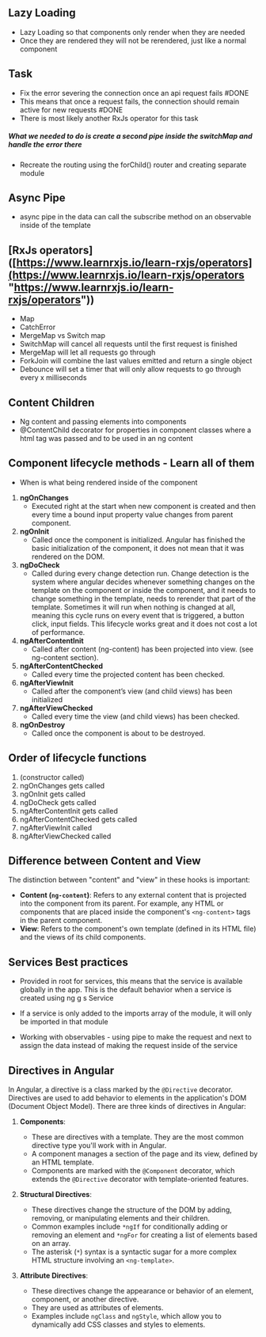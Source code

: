 
## Lazy Loading

- Lazy Loading so that components only render when they are needed
- Once they are rendered they will not be rerendered, just like a normal component
## Task
- Fix the error severing the connection once an api request fails #DONE 
- This means that once a request fails, the connection should remain active for new requests #DONE 
- There is most likely another RxJs operator for this task
##### What we needed to do is create a second pipe inside the switchMap and handle the error there
- Recreate the routing using the forChild() router and creating separate module

## Async Pipe
- async pipe in the data can call the subscribe method on an observable inside of the template
## [RxJs operators]([https://www.learnrxjs.io/learn-rxjs/operators](https://www.learnrxjs.io/learn-rxjs/operators "https://www.learnrxjs.io/learn-rxjs/operators"))
- Map
- CatchError
- MergeMap vs Switch map
- SwitchMap will cancel all requests until the first request is finished
- MergeMap will let all requests go through
- ForkJoin will combine the last values emitted and return a single object 
- Debounce will set a timer that will only allow requests to go  through every x milliseconds
## Content Children
- Ng content and passing elements into components
- @ContentChild decorator for properties in component classes where a html tag was passed and to be used in an ng content

## Component lifecycle methods - Learn all of them
- When is what being rendered inside of the component
1. **ngOnChanges**
    - Executed right at the start when new component is created and then every time a bound input property value changes from parent component. 
2. **ngOnInit**
    - Called once the component is initialized. Angular has finished the basic initialization of the component, it does not mean that it was rendered on the DOM.
3. **ngDoCheck** 
    - Called during every change detection run. Change detection is the system where angular decides whenever something changes on the template on the component or inside the component, and it needs to change something in the template, needs to rerender that part of the template. Sometimes it will run when nothing is changed at all, meaning this cycle runs on every event that is triggered, a button click, input fields. This lifecycle works great and it does not cost a lot of performance.
4. **ngAfterContentInit**
	- Called after content (ng-content) has been projected into view. (see ng-content section).
5. **ngAfterContentChecked**
	- Called every time the projected content has been checked.
6. **ngAfterViewInit**
    - Called after the component’s view (and child views) has been initialized
7. **ngAfterViewChecked**
	- Called every time the view (and child views) has been checked.
8. **ngOnDestroy**
    - Called once the component is about to be destroyed.

## Order of lifecycle functions 


1. (constructor called)
2. ngOnChanges gets called
3. ngOnInit gets called
4. ngDoCheck gets called
5. ngAfterContentInit gets called 
6. ngAfterContentChecked gets called 
7. ngAfterViewInit called  
8. ngAfterViewChecked called

## Difference between Content and View

The distinction between "content" and "view" in these hooks is important:

- **Content (`ng-content`)**: Refers to any external content that is projected into the component from its parent. For example, any HTML or components that are placed inside the component's `<ng-content>` tags in the parent component. 
- **View**: Refers to the component's own template (defined in its HTML file) and the views of its child components.

## Services Best practices
- Provided in root for services, this means that the service is available globally in the app. This is the default behavior when a service is created using ng g s Service
- If a service is only added to the imports array of the module, it will only be imported in that module

- Working with observables - using pipe to make the request and next to assign the data instead of making the request inside of the service

## Directives in Angular
In Angular, a directive is a class marked by the `@Directive` decorator. Directives are used to add behavior to elements in the application's DOM (Document Object Model). There are three kinds of directives in Angular:

1. **Components**:
    
    - These are directives with a template. They are the most common directive type you'll work with in Angular.
    - A component manages a section of the page and its view, defined by an HTML template.
    - Components are marked with the `@Component` decorator, which extends the `@Directive` decorator with template-oriented features.
2. **Structural Directives**:
    
    - These directives change the structure of the DOM by adding, removing, or manipulating elements and their children.
    - Common examples include `*ngIf` for conditionally adding or removing an element and `*ngFor` for creating a list of elements based on an array.
    - The asterisk (`*`) syntax is a syntactic sugar for a more complex HTML structure involving an `<ng-template>`.
3. **Attribute Directives**:
    
    - These directives change the appearance or behavior of an element, component, or another directive.
    - They are used as attributes of elements.
    - Examples include `ngClass` and `ngStyle`, which allow you to dynamically add CSS classes and styles to elements.

